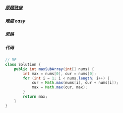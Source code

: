 ##### [原题链接](https://leetcode-cn.com/problems/maximum-subarray/)

##### 难度 easy

##### 思路

##### 代码

```java
// DP
class Solution {
    public int maxSubArray(int[] nums) {
        int max = nums[0], cur = nums[0];
        for (int i = 1; i < nums.length; i++) {
            cur = Math.max(nums[i], cur + nums[i]);
            max = Math.max(cur, max);
        }
        return max;
    }
}
```

